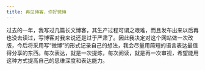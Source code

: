 ```yaml
---
title: 再见博客，你好微博
---
```


过去的一年，我写过几篇长文博客，其生产过程可谓之艰难，而且发布出来以后再也没去读过，写博客对我来说还是过于严肃了。因此我决定对这个网站做一次改版，今后将采用写“微博”的形式记录自己的想法，我会尽量用简短的语言表达最值得分享的东西。每次表达，就是一次提炼，每次阅读，就是再一次审视，希望能用这种方式提高自己的思维深度和表达能力。

